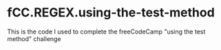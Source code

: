 # fCC.REGEX.using-the-test-method
This is the code I used to complete the freeCodeCamp "using the test method" challenge
